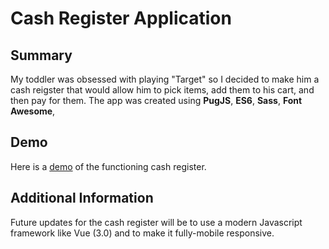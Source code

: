 # Cash Register Application

## Summary
My toddler was obsessed with playing "Target" so I decided to make him a cash reigster that would allow him to pick items, add them to his cart, and then pay for them. The app was created using __PugJS__, __ES6__, __Sass__, __Font Awesome__, 
## Demo
Here is a [demo]("http://jacks-cash-register.s3-website-us-east-1.amazonaws.com") of the functioning cash register.

## Additional Information
Future updates for the cash register will be to use a modern Javascript framework like Vue (3.0) and to make it fully-mobile responsive.